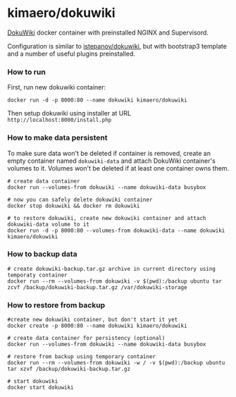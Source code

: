 kimaero/dokuwiki
==================

[DokuWiki](https://www.dokuwiki.org/dokuwiki) docker container with preinstalled 
NGINX and Supervisord.

Configuration is similar to [istepanov/dokuwiki](https://hub.docker.com/r/istepanov/dokuwiki/), 
but with bootstrap3 template and a number of useful plugins preinstalled.

### How to run

First, run new dokuwiki container:

    docker run -d -p 8000:80 --name dokuwiki kimaero/dokuwiki

Then setup dokuwiki using installer at URL `http://localhost:8000/install.php`

### How to make data persistent

To make sure data won't be deleted if container is removed, create an empty 
container named `dokuwiki-data` and attach DokuWiki container's volumes to it. 
Volumes won't be deleted if at least one container owns them.

    # create data container
    docker run --volumes-from dokuwiki --name dokuwiki-data busybox

    # now you can safely delete dokuwiki container
    docker stop dokuwiki && docker rm dokuwiki

    # to restore dokuwiki, create new dokuwiki container and attach dokuwiki-data volume to it
    docker run -d -p 8000:80 --volumes-from dokuwiki-data --name dokuwiki kimaero/dokuwiki

### How to backup data

    # create dokuwiki-backup.tar.gz archive in current directory using temporaty container
    docker run --rm --volumes-from dokuwiki -v $(pwd):/backup ubuntu tar zcvf /backup/dokuwiki-backup.tar.gz /var/dokuwiki-storage

### How to restore from backup

    #create new dokuwiki container, but don't start it yet
    docker create -p 8000:80 --name dokuwiki kimaero/dokuwiki

    # create data container for persistency (optional)
    docker run --volumes-from dokuwiki --name dokuwiki-data busybox

    # restore from backup using temporary container
    docker run --rm --volumes-from dokuwiki -w / -v $(pwd):/backup ubuntu tar xzvf /backup/dokuwiki-backup.tar.gz

    # start dokuwiki
    docker start dokuwiki
